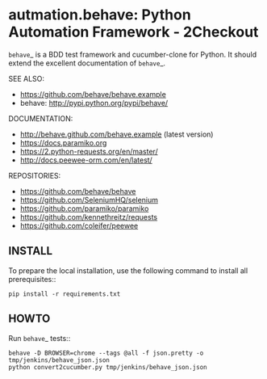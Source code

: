 autmation.behave: Python Automation Framework - 2Checkout
==============================================================================

`behave`_ is a BDD test framework and cucumber-clone for Python.
It should extend the excellent documentation of `behave`_.

SEE ALSO:
  * https://github.com/behave/behave.example
  * behave:  http://pypi.python.org/pypi/behave/

DOCUMENTATION:
  * http://behave.github.com/behave.example (latest version)
  * https://docs.paramiko.org
  * https://2.python-requests.org/en/master/
  * http://docs.peewee-orm.com/en/latest/


REPOSITORIES:
  * https://github.com/behave/behave
  * https://github.com/SeleniumHQ/selenium
  * https://github.com/paramiko/paramiko
  * https://github.com/kennethreitz/requests
  * https://github.com/coleifer/peewee


INSTALL
------------------------------------------------------------------------------

To prepare the local installation, use the following command to install
all prerequisites::

    pip install -r requirements.txt



HOWTO
------------------------------------------------------------------------------

Run `behave`_ tests::

    behave -D BROWSER=chrome --tags @all -f json.pretty -o tmp/jenkins/behave_json.json
    python convert2cucumber.py tmp/jenkins/behave_json.json

